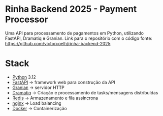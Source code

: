 # Rinha Backend 2025 - Payment Processor

Uma API para processamento de pagamentos em Python, utilizando FastAPI, Dramatiq e Granian. Link para o repositório com o código fonte: https://github.com/victorcoelh/rinha-backend-2025

# Stack

- [Python](https://www.python.org/) 3.12
- [FastAPI](https://fastapi.tiangolo.com/) -> framework web para construção da API
- [Granian](https://granian.readthedocs.io/en/latest/) -> servidor HTTP
- [Dramatiq](https://dramatiq.io/) -> Criação e processamento de tasks/mensagens distribuídas
- [Redis](https://redis.io/) -> Armazenamento e fila assíncrona
- [nginx](https://nginx.org/) -> Load balancing
- [Docker](https://www.docker.com/) -> Containerização
